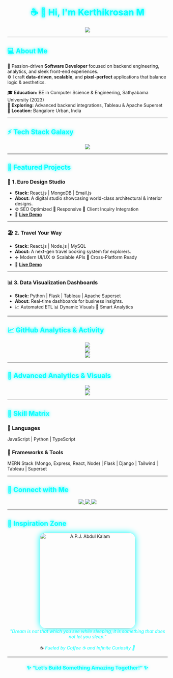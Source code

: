 <!-- <h1 style="color:#00FFFF;">☕ 👋 Hi, I'm <strong>Kerthikrosan M</strong></h1>

<div align="center">
  <img src="https://readme-typing-svg.herokuapp.com?font=Fira+Code&size=25&pause=1000&color=00FFFF&center=true&vCenter=true&width=500&lines=Welcome+to+my+GitHub+Profile!;I+am+a+Software+Developer;Specialized+in+MERN+Stack+%26+Analytics;Enjoy+Some+Code+%26+Coffee!" alt="Typing Animation" />
</div>

---

<h2 style="color:#00FFFF;">💻 <strong>About Me</strong></h2>

🚀 Enthusiastic and detail-oriented **Software Developer** with expertise in backend development, data analytics, and MERN stack projects. I specialize in building dynamic, scalable, and visually appealing applications.

🎓 **Education**: BE in Computer Science and Engineering (2023) from Sathyabama Institute Of Science And Technology, Chennai, India.

🌱 **Currently Exploring**: Advanced backend integrations and analytics platforms like Tableau and Apache Superset.

📍 **Location**: Bangalore Urban, India

---

<h2 style="color:#00FFFF;">🌟 <strong>My Tech Stack</strong></h2>

<div align="center">
  <img src="https://skillicons.dev/icons?i=react,nodejs,mongodb,postgresql,python,flask,js,html,css,tailwind,tableau,django&theme=light" alt="Tech Stack" />
</div>

---

<h2 style="color:#00FFFF;">🧑‍💻 <strong>Featured Projects</strong></h2>

### 🎨 **1. Euro Design Studio**

- **Description**: A full-stack platform showcasing architectural and interior design portfolios.
- **Tech Stack**: React.js, MongoDB, Email.js
- **Features**:
  - SEO-optimized and business-ready
  - Responsive design for mobile and desktop
  - Seamless client communication
- **[Live Demo](https://euro-design-studio.web.app)**

### 🏖️ **2. Travel Your Way**

- **Description**: A premium full-stack booking platform for modern explorers.
- **Tech Stack**: React.js, Mysql, Node.js
- **Features**:
  - Intuitive UI/UX design
  - Scalable architecture
  - Responsive interface for all devices
- **[Live Demo](https://rpstours.com)**

### 📊 **3. Data Visualization Dashboards**

- **Description**: Advanced interactive dashboards for business insights.
- **Tech Stack**: Tableau, Apache Superset, Python Flask
- **Features**:
  - Automated data extraction and transformation
  - Embedded dynamic visualizations
  - Real-time decision-making capabilities

---

<h2 style="color:#00FFFF;">📈 <strong>My GitHub Analytics</strong></h2>

<div align="center">
  <img src="https://github-readme-activity-graph.vercel.app/graph?username=kerthikrosan&bg_color=000000&color=00FFFF&line=00FFFF&point=FFFFFF&area=true&hide_border=true" alt="Contribution Graph" style="transition: transform 0.3s;"/>
  <br/>
  <img src="https://github-profile-summary-cards.vercel.app/api/cards/profile-details?username=kerthikrosan&theme=vue" alt="Profile Summary"/>
  <br/>
  <img src="https://streak-stats.demolab.com?user=kerthikrosan&theme=radical&hide_border=true&date_format=M%20j%5B%2C%20Y%5D" alt="GitHub Streak" />
</div>

---

<h2 style="color:#00FFFF;">🌌 <strong>Advanced Analytics and Visuals</strong></h2>

<div align="center">
  <img src="https://github-readme-stats.vercel.app/api?username=kerthikrosan&show_icons=true&theme=radical&title_color=00FFFF&icon_color=00FFFF" alt="GitHub Stats" style="transition: opacity 0.5s;"/>
  <br/>
  <img src="https://github-readme-stats.vercel.app/api/top-langs/?username=kerthikrosan&layout=compact&theme=radical&title_color=00FFFF" alt="Top Languages" style="transition: opacity 0.5s;"/>
</div>

---

<h2 style="color:#00FFFF;">🛠️ <strong>Skills Overview</strong></h2>

### Languages

- JavaScript, Python, React.js

### Frameworks & Tools

- MERN Stack (MongoDB, Express, React, Node.js)
- Tableau, Apache Superset
- Flask, Django

---

<h2 style="color:#00FFFF;">📡 <strong>Connect with Me</strong></h2>

<div align="center">
  <a href="https://kerthikrosan.vercel.app">
    <img src="https://img.shields.io/badge/Portfolio-%230077B5.svg?&style=for-the-badge&logo=Google-Chrome&logoColor=00FFFF" alt="Portfolio"/>
  </a>
  <a href="https://www.linkedin.com/in/kerthikrosan-m/">
    <img src="https://img.shields.io/badge/LinkedIn-%230077B5.svg?&style=for-the-badge&logo=linkedin&logoColor=00FFFF" alt="LinkedIn"/>
  </a>
  <a href="https://github.com/kerthikrosan">
    <img src="https://img.shields.io/badge/GitHub-%2312100E.svg?&style=for-the-badge&logo=github&logoColor=00FFFF" alt="GitHub"/>
  </a>
</div>

---

<h2 style="color:#00FFFF;">🎉 <strong>Dynamic Features</strong></h2>

<div align="center">
  <img src="https://media.giphy.com/media/26tknCqiJrBQG6bxC/giphy.gif" alt="Showcase Animation" width="300"/>
  <br/>
  ☕ <em>Fueled by coffee and a passion for coding!</em>
</div>

### 🌟 "Let’s Build Something Amazing Together!" 🌟 -->








<!-- <h1 align="center" style="color:#00FFFF; text-shadow: 0 0 10px #00FFFF;">☕ 👋 Hi, I'm <strong>Kerthikrosan M</strong></h1>

<div align="center">
  <img src="https://readme-typing-svg.herokuapp.com?font=Fira+Code&size=25&pause=1000&color=00FFFF&center=true&vCenter=true&width=600&lines=Welcome+to+My+Cyber+Hub!;Full-Stack+Developer+%7C+Data+Analytics+Enthusiast;MERN+%2B+Python+%2B+Tableau;Let's+Code+the+Future+Together!"/>
</div>

---

<h2 style="color:#00FFFF; text-shadow: 0 0 10px #00FFFF;">💻 <strong>About Me</strong></h2>

🚀 Passion-driven **Software Developer** focused on backend engineering, analytics, and sleek front-end experiences.  
⚙️ I craft **data-driven**, **scalable**, and **pixel-perfect** applications that balance logic & aesthetics.

🎓 <strong>Education:</strong> BE in Computer Science & Engineering, Sathyabama University (2023)  
🌱 <strong>Exploring:</strong> Advanced backend integrations, Tableau & Apache Superset  
📍 <strong>Location:</strong> Bangalore Urban, India  

---

<h2 style="color:#00FFFF; text-shadow: 0 0 10px #00FFFF;">⚡ <strong>Tech Stack Galaxy</strong></h2>

<div align="center">
  <img src="https://skillicons.dev/icons?i=react,nodejs,express,mongodb,postgresql,python,flask,js,html,css,tailwind,tableau,django&theme=dark" />
</div>

---

<h2 style="color:#00FFFF; text-shadow: 0 0 10px #00FFFF;">🚀 <strong>Featured Projects</strong></h2>

### 🎨 **1. Euro Design Studio**
- **Stack:** React.js | MongoDB | Email.js  
- **About:** A digital studio showcasing world-class architectural & interior designs.  
- ⚙️ SEO Optimized   📱 Responsive   📧 Client Inquiry Integration  
- 🔗 **[Live Demo](https://euro-design-studio.web.app)**

---

### 🏖️ **2. Travel Your Way**
- **Stack:** React.js | Node.js | MySQL  
- **About:** A next-gen travel booking system for explorers.  
- ✈️ Modern UI/UX   ⚙️ Scalable APIs   📲 Cross-Platform Ready  
- 🔗 **[Live Demo](https://rpstours.com)**

---

### 📊 **3. Data Visualization Dashboards**
- **Stack:** Python | Flask | Tableau | Apache Superset  
- **About:** Real-time dashboards for business insights.  
- 📈 Automated ETL   📊 Dynamic Visuals   🧠 Smart Analytics  

---

<h2 style="color:#00FFFF; text-shadow: 0 0 10px #00FFFF;">📈 <strong>GitHub Analytics & Activity</strong></h2>

<div align="center">
  <img src="https://github-readme-activity-graph.vercel.app/graph?username=kerthikrosan&bg_color=0d1117&color=00FFFF&line=00FFFF&point=FFFFFF&area=true&hide_border=true"/>
  <br/>
  <img src="https://github-profile-summary-cards.vercel.app/api/cards/profile-details?username=kerthikrosan&theme=tokyonight"/>
  <br/>
  <img src="https://streak-stats.demolab.com?user=kerthikrosan&theme=neon-palenight&hide_border=true"/>
</div>

---

<h2 style="color:#00FFFF; text-shadow: 0 0 10px #00FFFF;">🌌 <strong>Advanced Analytics & Visuals</strong></h2>

<div align="center">
  <img src="https://github-readme-stats.vercel.app/api?username=kerthikrosan&show_icons=true&theme=neon&title_color=00FFFF&icon_color=00FFFF"/>
  <br/>
  <img src="https://github-readme-stats.vercel.app/api/top-langs/?username=kerthikrosan&layout=compact&theme=neon&title_color=00FFFF"/>
</div>

---

<h2 style="color:#00FFFF; text-shadow: 0 0 10px #00FFFF;">🧠 <strong>Skill Matrix</strong></h2>

### 💬 Languages  
JavaScript | Python | TypeScript  

### 🧩 Frameworks & Tools  
MERN Stack (Mongo, Express, React, Node)  |  Flask  |  Django  |  Tailwind  |  Tableau  |  Superset  

---

<h2 style="color:#00FFFF; text-shadow: 0 0 10px #00FFFF;">🤝 <strong>Connect with Me</strong></h2>

<div align="center">
  <a href="https://kerthikrosan.vercel.app">
    <img src="https://img.shields.io/badge/Portfolio-0D1117?style=for-the-badge&logo=google-chrome&logoColor=00FFFF&labelColor=0D1117"/>
  </a>
  <a href="https://www.linkedin.com/in/kerthikrosan-m/">
    <img src="https://img.shields.io/badge/LinkedIn-0D1117?style=for-the-badge&logo=linkedin&logoColor=00FFFF&labelColor=0D1117"/>
  </a>
  <a href="https://github.com/kerthikrosan">
    <img src="https://img.shields.io/badge/GitHub-0D1117?style=for-the-badge&logo=github&logoColor=00FFFF&labelColor=0D1117"/>
  </a>
</div>

---

<h2 style="color:#00FFFF; text-shadow: 0 0 10px #00FFFF;">🌠 <strong>Inspiration Zone</strong></h2>

<div align="center">
  <img src="https://media.giphy.com/media/IaU4uWf3y8d4s/giphy.gif" alt="A.P.J. Abdul Kalam" width="300" style="border-radius:20px;box-shadow:0 0 20px #00FFFF;"/>
  <br/>
  <em style="color:#00FFFF;">"Dream is not that which you see while sleeping, it is something that does not let you sleep."</em>
  <br/><br/>
  ☕ <em style="color:#00FFFF;">Fueled by Coffee ☕ and Infinite Curiosity 🚀</em>
</div>

---

<h3 align="center" style="color:#00FFFF; text-shadow: 0 0 10px #00FFFF;">✨ “Let’s Build Something Amazing Together!” ✨</h3> -->


<!-- 🌌 KERTHIKROSAN - NEON CYBER README  -->

<!-- <h1 align="center">
  <img src="https://readme-typing-svg.herokuapp.com?font=Orbitron&size=32&pause=800&color=00FFFF&center=true&vCenter=true&width=700&lines=Hey+There+👋+I'm+Kerthikrosan+M;Full-Stack+Developer+⚡;MERN+Stack+%7C+Data+Analytics+%7C+Python;Let's+Code+the+Future+Together!+🚀" alt="Typing Animation">
</h1>

---

<div align="center">
  <img src="https://github-widgetbox.vercel.app/api/profile?username=kerthikrosan&theme=darkmode&data=followers,repositories,stars,commits&title_color=00FFFF&icon_color=00FFFF&border_color=00FFFF" alt="Profile Widget"/>
</div>

---

## 💫 **About Me**
💻 I’m a passionate **Software Developer** who turns coffee ☕ into clean code and creative digital experiences.  
🌍 Based in **Bangalore, India**, I love building **MERN apps**, **data dashboards**, and futuristic solutions.  
🧠 Currently exploring **AI-integrated analytics systems** with **Python**, **Tableau**, and **Superset**.  
🎯 Goal: To build products that blend **aesthetic design + analytical depth + real-world impact**.

---

## ⚙️ **Tech Arsenal**

<div align="center">
  <img src="https://skillicons.dev/icons?i=react,nodejs,express,mongodb,postgresql,python,flask,django,tailwind,html,css,js,ts,git,github,tableau,vscode&perline=10" />
</div>

---

## 🧩 **Top Projects**

### 🎨 **1. Euro Design Studio**
> 🏗️ A full-stack portfolio platform for architectural and interior design.
- **Stack:** React.js • MongoDB • Email.js  
- **Features:** SEO-optimized • Client Inquiry • Responsive Design  
🔗 [**Live Demo**](https://euro-design-studio.web.app)

---

### 🏖️ **2. Travel Your Way**
> 🌍 Premium travel booking system for global explorers.
- **Stack:** React.js • Node.js • MySQL  
- **Highlights:** Dynamic Packages • Real-time Booking • Cross-Device UI  
🔗 [**Live Demo**](https://rpstours.com)

---

### 📊 **3. Data Visualization Dashboards**
> 📈 Interactive dashboards for real-time business intelligence.
- **Stack:** Python • Flask • Tableau • Apache Superset  
- **Highlights:** Automated ETL • Live Visuals • Embedded Analytics  

---

## 📈 **GitHub Analytics**

<div align="center">
  <img src="https://github-readme-stats.vercel.app/api?username=kerthikrosan&show_icons=true&theme=radical&title_color=00FFFF&icon_color=00FFFF&bg_color=0D1117&hide_border=true" height="180em"/>
  <img src="https://github-readme-stats.vercel.app/api/top-langs/?username=kerthikrosan&layout=compact&theme=radical&title_color=00FFFF&bg_color=0D1117&hide_border=true" height="180em"/>
</div>

<div align="center">
  <img src="https://github-readme-activity-graph.vercel.app/graph?username=kerthikrosan&bg_color_ -->



<!-- ========================================================= -->
<!-- 🌌  KERTHIKROSAN M - FUTURISTIC NEON PORTFOLIO README   -->
<!-- ========================================================= -->


<h1 align="center" style="color:#00FFFF; text-shadow: 0 0 10px #00FFFF;">☕ 👋 Hi, I'm <strong>Kerthikrosan M</strong></h1>

<div align="center">
  <img src="https://readme-typing-svg.herokuapp.com?font=Fira+Code&size=25&pause=1000&color=00FFFF&center=true&vCenter=true&width=600&lines=Welcome+to+My+Cyber+Hub!;Full-Stack+Developer+%7C+Data+Analytics+Enthusiast;MERN+%2B+Python+%2B+Tableau;Let's+Code+the+Future+Together!"/>
</div>

---

<h2 style="color:#00FFFF; text-shadow: 0 0 10px #00FFFF;">💻 <strong>About Me</strong></h2>

🚀 Passion-driven **Software Developer** focused on backend engineering, analytics, and sleek front-end experiences.  
⚙️ I craft **data-driven**, **scalable**, and **pixel-perfect** applications that balance logic & aesthetics.

🎓 <strong>Education:</strong> BE in Computer Science & Engineering, Sathyabama University (2023)  
🌱 <strong>Exploring:</strong> Advanced backend integrations, Tableau & Apache Superset  
📍 <strong>Location:</strong> Bangalore Urban, India  

---

<h2 style="color:#00FFFF; text-shadow: 0 0 10px #00FFFF;">⚡ <strong>Tech Stack Galaxy</strong></h2>

<div align="center">
  <img src="https://skillicons.dev/icons?i=react,nodejs,express,mongodb,postgresql,python,flask,js,html,css,tailwind,tableau,django&theme=dark" />
</div>

---

<h2 style="color:#00FFFF; text-shadow: 0 0 10px #00FFFF;">🚀 <strong>Featured Projects</strong></h2>

### 🎨 **1. Euro Design Studio**
- **Stack:** React.js | MongoDB | Email.js  
- **About:** A digital studio showcasing world-class architectural & interior designs.  
- ⚙️ SEO Optimized   📱 Responsive   📧 Client Inquiry Integration  
- 🔗 **[Live Demo](https://euro-design-studio.web.app)**

---

### 🏖️ **2. Travel Your Way**
- **Stack:** React.js | Node.js | MySQL  
- **About:** A next-gen travel booking system for explorers.  
- ✈️ Modern UI/UX   ⚙️ Scalable APIs   📲 Cross-Platform Ready  
- 🔗 **[Live Demo](https://rpstours.com)**

---

### 📊 **3. Data Visualization Dashboards**
- **Stack:** Python | Flask | Tableau | Apache Superset  
- **About:** Real-time dashboards for business insights.  
- 📈 Automated ETL   📊 Dynamic Visuals   🧠 Smart Analytics  

---

<h2 style="color:#00FFFF; text-shadow: 0 0 10px #00FFFF;">📈 <strong>GitHub Analytics & Activity</strong></h2>

<div align="center">
  <img src="https://github-readme-activity-graph.vercel.app/graph?username=kerthikrosan&bg_color=0d1117&color=00FFFF&line=00FFFF&point=FFFFFF&area=true&hide_border=true"/>
  <br/>
  <img src="https://github-profile-summary-cards.vercel.app/api/cards/profile-details?username=kerthikrosan&theme=tokyonight"/>
  <br/>
  <img src="https://streak-stats.demolab.com?user=kerthikrosan&theme=neon-palenight&hide_border=true"/>
</div>

---

<h2 style="color:#00FFFF; text-shadow: 0 0 10px #00FFFF;">🌌 <strong>Advanced Analytics & Visuals</strong></h2>

<div align="center">
  <img src="https://github-readme-stats.vercel.app/api?username=kerthikrosan&show_icons=true&theme=neon&title_color=00FFFF&icon_color=00FFFF"/>
  <br/>
  <img src="https://github-readme-stats.vercel.app/api/top-langs/?username=kerthikrosan&layout=compact&theme=neon&title_color=00FFFF"/>
</div>

---

<h2 style="color:#00FFFF; text-shadow: 0 0 10px #00FFFF;">🧠 <strong>Skill Matrix</strong></h2>

### 💬 Languages  
JavaScript | Python | TypeScript  

### 🧩 Frameworks & Tools  
MERN Stack (Mongo, Express, React, Node)  |  Flask  |  Django  |  Tailwind  |  Tableau  |  Superset  

---

<h2 style="color:#00FFFF; text-shadow: 0 0 10px #00FFFF;">🤝 <strong>Connect with Me</strong></h2>

<div align="center">
  <a href="https://kerthikrosan.vercel.app">
    <img src="https://img.shields.io/badge/Portfolio-0D1117?style=for-the-badge&logo=google-chrome&logoColor=00FFFF&labelColor=0D1117"/>
  </a>
  <a href="https://www.linkedin.com/in/kerthikrosan-m/">
    <img src="https://img.shields.io/badge/LinkedIn-0D1117?style=for-the-badge&logo=linkedin&logoColor=00FFFF&labelColor=0D1117"/>
  </a>
  <a href="https://github.com/kerthikrosan">
    <img src="https://img.shields.io/badge/GitHub-0D1117?style=for-the-badge&logo=github&logoColor=00FFFF&labelColor=0D1117"/>
  </a>
</div>

---

<h2 style="color:#00FFFF; text-shadow: 0 0 10px #00FFFF;">🌠 <strong>Inspiration Zone</strong></h2>

<div align="center">
  <img src="https://media.tenor.com/Qsx6a7uThtsAAAAd/apj-abdul-kalam.gif" alt="A.P.J. Abdul Kalam" width="300" style="border-radius:20px;box-shadow:0 0 20px #00FFFF;"/>
  <br/>
  <em style="color:#00FFFF;">"Dream is not that which you see while sleeping, it is something that does not let you sleep."</em>
  <br/><br/>
  ☕ <em style="color:#00FFFF;">Fueled by Coffee ☕ and Infinite Curiosity 🚀</em>
</div>

---

<h3 align="center" style="color:#00FFFF; text-shadow: 0 0 10px #00FFFF;">✨ “Let’s Build Something Amazing Together!” ✨</h3>

